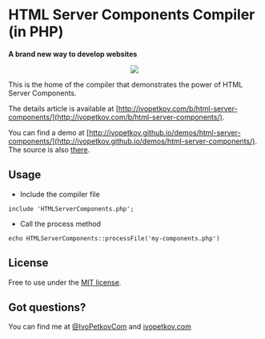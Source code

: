 # HTML Server Components Compiler (in PHP)

**A brand new way to develop websites**

<p align="center">
<img src="http://ivopetkov.github.io/demos/html-server-components/poster.jpg" style="max-width:100%;">
</p>

This is the home of the compiler that demonstrates the power of HTML Server Components.

The details article is available at [http://ivopetkov.com/b/html-server-components/](http://ivopetkov.com/b/html-server-components/).

You can find a demo at [http://ivopetkov.github.io/demos/html-server-components/](http://ivopetkov.github.io/demos/html-server-components/). The source is also [there](https://github.com/ivopetkov/ivopetkov.github.io/tree/master/demos/html-server-components/).

## Usage

* Include the compiler file
```
include 'HTMLServerComponents.php';
```

* Call the process method
```
echo HTMLServerComponents::processFile('my-components.php')
```

## License
Free to use under the [MIT license](http://opensource.org/licenses/MIT).

## Got questions?
You can find me at [@IvoPetkovCom](https://twitter.com/IvoPetkovCom) and [ivopetkov.com](http://ivopetkov.com)